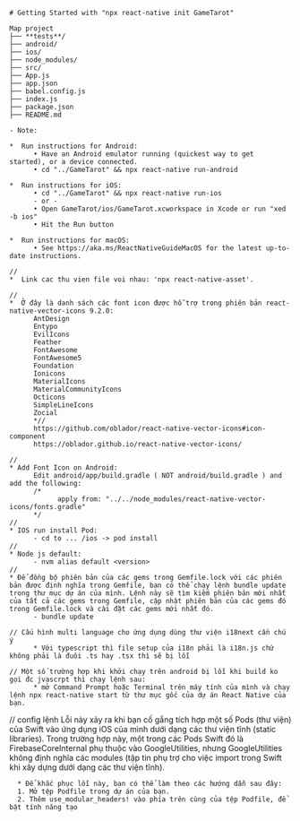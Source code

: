 ```
# Getting Started with "npx react-native init GameTarot"

Map project
├── **tests**/
├── android/
├── ios/
├── node_modules/
├── src/
├── App.js
├── app.json
├── babel.config.js
├── index.js
├── package.json
├── README.md

- Note:

*  Run instructions for Android:
      • Have an Android emulator running (quickest way to get started), or a device connected.
      • cd "../GameTarot" && npx react-native run-android

*  Run instructions for iOS:
      • cd "../GameTarot" && npx react-native run-ios
      - or -
      • Open GameTarot/ios/GameTarot.xcworkspace in Xcode or run "xed -b ios"
      • Hit the Run button

*  Run instructions for macOS:
      • See https://aka.ms/ReactNativeGuideMacOS for the latest up-to-date instructions.

//
*  Link cac thu vien file voi nhau: 'npx react-native-asset'.

//
*  Ở đây là danh sách các font icon được hỗ trợ trong phiên bản react-native-vector-icons 9.2.0:
      AntDesign
      Entypo
      EvilIcons
      Feather
      FontAwesome
      FontAwesome5
      Foundation
      Ionicons
      MaterialIcons
      MaterialCommunityIcons
      Octicons
      SimpleLineIcons
      Zocial
      *//
      https://github.com/oblador/react-native-vector-icons#icon-component
      https://oblador.github.io/react-native-vector-icons/

//
* Add Font Icon on Android:
      Edit android/app/build.gradle ( NOT android/build.gradle ) and add the following:
      /*
            apply from: "../../node_modules/react-native-vector-icons/fonts.gradle"
      */
//
* IOS run install Pod:
      - cd to ... /ios -> pod install
//
* Node js default:
      - nvm alias default <version>
//
* Để đồng bộ phiên bản của các gems trong Gemfile.lock với các phiên bản được định nghĩa trong Gemfile, bạn có thể chạy lệnh bundle update trong thư mục dự án của mình. Lệnh này sẽ tìm kiếm phiên bản mới nhất của tất cả các gems trong Gemfile, cập nhật phiên bản của các gems đó trong Gemfile.lock và cài đặt các gems mới nhất đó.
      - bundle update

// Cấu hình multi language cho ứng dụng dùng thư viện i18next cần chú ý
      * Với typescript thì file setup của i18n phải là i18n.js chứ không phải là đuôi .ts hay .tsx thì sẽ bị lỗi

// Một số trường hợp khi khởi chạy trên android bị lỗi khi build ko gọi đc jvascrpt thì chạy lệnh sau:
      * mở Command Prompt hoặc Terminal trên máy tính của mình và chạy lệnh npx react-native start từ thư mục gốc của dự án React Native của bạn.
```

// config lệnh Lỗi này xảy ra khi bạn cố gắng tích hợp một số Pods (thư viện) của Swift vào ứng dụng iOS của mình dưới dạng các thư viện tĩnh (static libraries). Trong trường hợp này, một trong các Pods Swift đó là FirebaseCoreInternal phụ thuộc vào GoogleUtilities, nhưng GoogleUtilities không định nghĩa các modules (tập tin phụ trợ cho việc import trong Swift khi xây dựng dưới dạng các thư viện tĩnh).

      * Để khắc phục lỗi này, bạn có thể làm theo các hướng dẫn sau đây:
      1. Mở tệp Podfile trong dự án của bạn.
      2. Thêm use_modular_headers! vào phía trên cùng của tệp Podfile, để bật tính năng tạo
